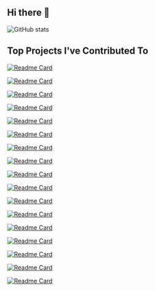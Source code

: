## Hi there 👋

![GitHub stats](https://github-readme-stats.vercel.app/api?username=peter15914&show_icons=true&bg_color=00000000&hide=stars&hide_rank=true)

## Top Projects I've Contributed To

[![Readme Card](https://github-readme-stats.vercel.app/api/pin/?username=raysan5&repo=raylib)](https://github.com/raysan5/raylib)

[![Readme Card](https://github-readme-stats.vercel.app/api/pin/?username=jarun&repo=nnn)](https://github.com/jarun/nnn)

[![Readme Card](https://github-readme-stats.vercel.app/api/pin/?username=fastfetch-cli&repo=fastfetch)](https://github.com/fastfetch-cli/fastfetch)

[![Readme Card](https://github-readme-stats.vercel.app/api/pin/?username=phpredis&repo=phpredis)](https://github.com/phpredis/phpredis)

[![Readme Card](https://github-readme-stats.vercel.app/api/pin/?username=libgit2&repo=libgit2)](https://github.com/libgit2/libgit2)

[![Readme Card](https://github-readme-stats.vercel.app/api/pin/?username=nicbarker&repo=clay)](https://github.com/nicbarker/clay)

[![Readme Card](https://github-readme-stats.vercel.app/api/pin/?username=pocoproject&repo=poco)](https://github.com/pocoproject/poco)

[![Readme Card](https://github-readme-stats.vercel.app/api/pin/?username=meetecho&repo=janus-gateway)](https://github.com/meetecho/janus-gateway)

[![Readme Card](https://github-readme-stats.vercel.app/api/pin/?username=htop-dev&repo=htop)](https://github.com/htop-dev/htop)

[![Readme Card](https://github-readme-stats.vercel.app/api/pin/?username=SanderMertens&repo=flecs)](https://github.com/SanderMertens/flecs)

[![Readme Card](https://github-readme-stats.vercel.app/api/pin/?username=netblue30&repo=firejail)](https://github.com/netblue30/firejail)

[![Readme Card](https://github-readme-stats.vercel.app/api/pin/?username=neutrinolabs&repo=xrdp)](https://github.com/neutrinolabs/xrdp)

[![Readme Card](https://github-readme-stats.vercel.app/api/pin/?username=ponylang&repo=ponyc)](https://github.com/ponylang/ponyc)

[![Readme Card](https://github-readme-stats.vercel.app/api/pin/?username=AFLplusplus&repo=AFLplusplus)](https://github.com/AFLplusplus/AFLplusplus)

[![Readme Card](https://github-readme-stats.vercel.app/api/pin/?username=clibs&repo=clib)](https://github.com/clibs/clib)

[![Readme Card](https://github-readme-stats.vercel.app/api/pin/?username=Gnucash&repo=gnucash)](https://github.com/Gnucash/gnucash)

[![Readme Card](https://github-readme-stats.vercel.app/api/pin/?username=dotnet&repo=runtime-assets)](https://github.com/dotnet/runtime-assets)
